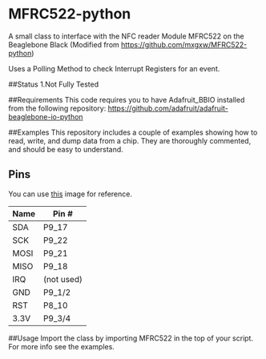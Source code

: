 MFRC522-python
==============

A small class to interface with the NFC reader Module MFRC522 on the Beaglebone Black
(Modified from https://github.com/mxgxw/MFRC522-python)

Uses a Polling Method to check Interrupt Registers for an event.

##Status
1.Not Fully Tested

##Requirements
This code requires you to have Adafruit_BBIO installed from the following repository:
https://github.com/adafruit/adafruit-beaglebone-io-python

##Examples
This repository includes a couple of examples showing how to read, write, and dump data from a chip. They are thoroughly commented, and should be easy to understand.

## Pins
You can use [this](http://www.embedded-things.com/wp-content/uploads/2013/08/P9.png) image for reference.

| Name | Pin #       |
|------|-------------|
| SDA  | P9_17       |
| SCK  | P9_22       |
| MOSI | P9_21       |
| MISO | P9_18       |
| IRQ  | (not used)  |
| GND  | P9_1/2      |
| RST  | P8_10       |
| 3.3V | P9_3/4      |

##Usage
Import the class by importing MFRC522 in the top of your script. For more info see the examples.
